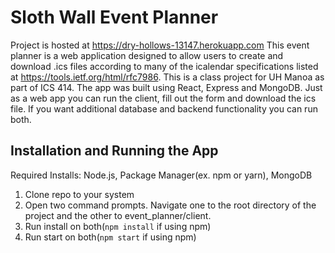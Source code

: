 # Sloth Wall Event Planner
Project is hosted at https://dry-hollows-13147.herokuapp.com
This event planner is a web application designed to allow users to create and download .ics files according to many of the icalendar specifications listed at https://tools.ietf.org/html/rfc7986. This is a class project for UH Manoa as part of ICS 414.
The app was built using React, Express and MongoDB. Just as a web app you can run the client, fill out the form and download the ics file. If you want additional database and backend functionality you can run both.
## Installation and Running the App
Required Installs: Node.js, Package Manager(ex. npm or yarn), MongoDB
1. Clone repo to your system
2. Open two command prompts. Navigate one to the root directory of the project and the other to event_planner/client.
3. Run install on both(```npm install``` if using npm)
4. Run start on both(```npm start``` if using npm)
